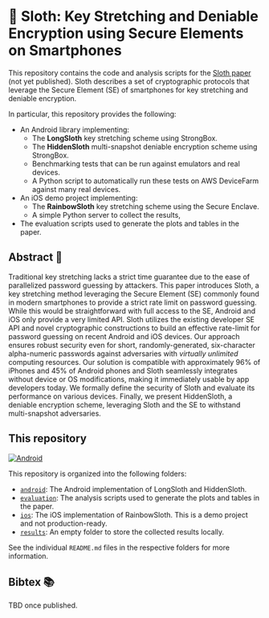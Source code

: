 # 🦥 Sloth: Key Stretching and Deniable Encryption using Secure Elements on Smartphones

This repository contains the code and analysis scripts for the [Sloth paper]() (not yet published).
Sloth describes a set of cryptographic protocols that leverage the Secure Element (SE) of smartphones for key stretching and deniable encryption.

In particular, this repository provides the following:

- An Android library implementing:
  - The **LongSloth** key stretching scheme using StrongBox.
  - The **HiddenSloth** multi-snapshot deniable encryption scheme using StrongBox.
  - Benchmarking tests that can be run against emulators and real devices.
  - A Python script to automatically run these tests on AWS DeviceFarm against many real devices.
- An iOS demo project implementing:
  - The **RainbowSloth** key stretching scheme using the Secure Enclave.
  - A simple Python server to collect the results,
- The evaluation scripts used to generate the plots and tables in the paper.


## Abstract 📄

Traditional key stretching lacks a strict time guarantee due to the ease of parallelized password guessing by attackers.
This paper introduces Sloth, a key stretching method leveraging the Secure Element (SE) commonly found in modern smartphones to provide a strict rate limit on password guessing.
While this would be straightforward with full access to the SE, Android and iOS only provide a very limited API. 
Sloth utilizes the existing developer SE API and novel cryptographic constructions to build an effective rate-limit for password guessing on recent Android and iOS devices.
Our approach ensures robust security even for short, randomly-generated, six-character alpha-numeric passwords against adversaries with _virtually unlimited_ computing resources.
Our solution is compatible with approximately 96% of iPhones and 45% of Android phones and Sloth seamlessly integrates without device or OS modifications, making it immediately usable by app developers today.
We formally define the security of Sloth and evaluate its performance on various devices.
Finally, we present HiddenSloth, a deniable encryption scheme, leveraging Sloth and the SE to withstand multi-snapshot adversaries.


## This repository

[![Android](https://github.com/lambdapioneer/sloth/actions/workflows/android.yaml/badge.svg?branch=main)](https://github.com/lambdapioneer/sloth/actions/workflows/android.yaml)

This repository is organized into the following folders:

- [`android`](android/): The Android implementation of LongSloth and HiddenSloth.
- [`evaluation`](evaluation/): The analysis scripts used to generate the plots and tables in the paper.
- [`ios`](ios/): The iOS implementation of RainbowSloth. This is a demo project and not production-ready.
- [`results`](results/): An empty folder to store the collected results locally.

See the individual `README.md` files in the respective folders for more information.


## Bibtex 📚

TBD once published.